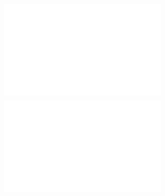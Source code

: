 [![Overview](https://raw.githubusercontent.com/KBluePurple/github-stats-transparent/output/generated/languages.svg)](https://github.com/KBluePurple)


[![Language](https://raw.githubusercontent.com/KBluePurple/github-stats-transparent/output/generated/overview.svg)](https://github.com/KBluePurple)
